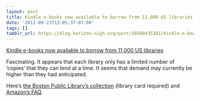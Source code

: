 ```yaml
---
layout: post
title: Kindle e-books now available to borrow from 11,000 US libraries
date: '2011-09-23T13:05:37-07:00'
tags: []
tumblr_url: https://blog.horizon-nigh.org/post/10560435381/kindle-e-books-now-available-to-borrow-from-11000
---
```

[Kindle e-books now available to borrow from 11,000 US libraries](http://arstechnica.com/gadgets/news/2011/09/kindle-e-books-now-available-to-borrow-from-11000-us-libraries.ars?comments=1#comments-bar)  

Fascinating. It appears that each library only has a limited number of ‘copies’ that they can lend at a time. It seems that demand may currently be higher than they had anticipated.

Here’s [the Boston Public Library’s collection](http://overdrive.bpl.org/45F283D0-663D-4AD1-86B1-41EAA5F4B6C8/10/380/en/SearchResults.htm?SearchID=664365s) (library card required) and [Amazon’s FAQ](http://www.amazon.com/gp/help/customer/display.html/?nodeId=200747550).

